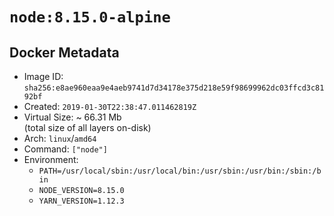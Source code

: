 # `node:8.15.0-alpine`

## Docker Metadata

- Image ID: `sha256:e8ae960eaa9e4aeb9741d7d34178e375d218e59f98699962dc03ffcd3c8192bf`
- Created: `2019-01-30T22:38:47.011462819Z`
- Virtual Size: ~ 66.31 Mb  
  (total size of all layers on-disk)
- Arch: `linux`/`amd64`
- Command: `["node"]`
- Environment:
  - `PATH=/usr/local/sbin:/usr/local/bin:/usr/sbin:/usr/bin:/sbin:/bin`
  - `NODE_VERSION=8.15.0`
  - `YARN_VERSION=1.12.3`
